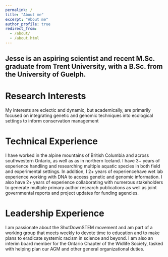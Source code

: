 ```yaml
---
permalink: /
title: "About me"
excerpt: "About me"
author_profile: true
redirect_from: 
  - /about/
  - /about.html
---
```


##  Jesse is an aspiring scientist and recent M.Sc. graduate from Trent University, with a B.Sc. from the University of Guelph.

# Research Interests
My interests are eclectic and dynamic, but academically, are primarily focused on integrating genetic and genomic techniques into ecological settings to inform conservation management

# Technical Experience
I have worked in the alpine mountains of British Columbia and across southwestern Ontario, as well as as in northern Iceland. 
I have 3+ years of experience handling and researching multiple aquatic species in both field and experimental settings. In addition, I 2+ years of experiencehave wet lab experience working with DNA to access genetic and genomic information.
I also have 2+ years of experience collaborating with numerous stakeholders to generate multiple primary author research publications as well as joint governmental reports and project updates for funding agencies.

# Leadership Experience
I am passionate about the ShutDownSTEM movement and am part of a working group that meets weekly to devote time to education and to make plans to eradicate systemic racism in science and beyond. 
I am also an interim board member for the Ontario Chapter of the Widlife Society, tasked with helping plan our AGM and other general organizational duties.

